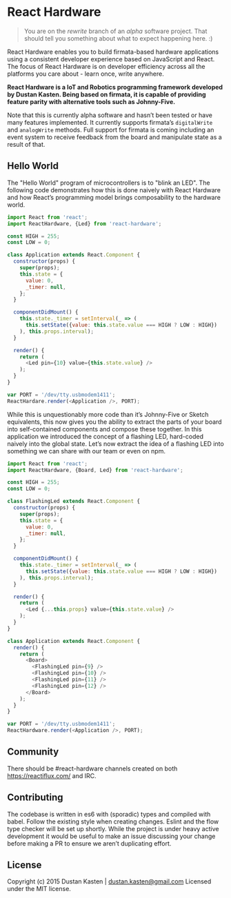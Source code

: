 # React Hardware

> You are on the *rewrite* branch of an *alpha* software project. That should
> tell you something about what to expect happening here. :)

React Hardware enables you to build firmata-based hardware applications using a
consistent developer experience based on JavaScript and React. The focus of
React Hardware is on developer efficiency across all the platforms you care
about - learn once, write anywhere.

**React Hardware is a IoT and Robotics programming framework developed by Dustan
Kasten. Being based on firmata, it is capable of providing feature parity with
alternative tools such as Johnny-Five.**

Note that this is currently alpha software and hasn’t been tested or have many
features implemented. It currently supports firmata’s `digitalWrite` and
`analogWrite` methods. Full support for firmata is coming including an event
system to receive feedback from the board and manipulate state as a result of
that.

## Hello World

The "Hello World" program of microcontrollers is to "blink an LED". The
following code demonstrates how this is done naively with React Hardware and how
React’s programming model brings composability to the hardware world.

``` javascript
import React from 'react';
import ReactHardware, {Led} from 'react-hardware';

const HIGH = 255;
const LOW = 0;

class Application extends React.Component {
  constructor(props) {
    super(props);
    this.state = {
      value: 0,
      _timer: null,
    };
  }

  componentDidMount() {
    this.state._timer = setInterval(_ => (
      this.setState({value: this.state.value === HIGH ? LOW : HIGH})
    ), this.props.interval);
  }

  render() {
    return (
      <Led pin={10} value={this.state.value} />
    );
  }
}

var PORT = '/dev/tty.usbmodem1411';
ReactHardare.render(<Application />, PORT);
```

While this is unquestionably more code than it’s Johnny-Five or Sketch
equivalents, this now gives you the ability to extract the parts of your board
into self-contained components and compose these together. In this application
we introduced the concept of a flashing LED, hard-coded naively into the global
state. Let’s now extract the idea of a flashing LED into something we can share
with our team or even on npm.

``` javascript
import React from 'react';
import ReactHardware, {Board, Led} from 'react-hardware';

const HIGH = 255;
const LOW = 0;

class FlashingLed extends React.Component {
  constructor(props) {
    super(props);
    this.state = {
      value: 0,
      _timer: null,
    };
  }

  componentDidMount() {
    this.state._timer = setInterval(_ => (
      this.setState({value: this.state.value === HIGH ? LOW : HIGH})
    ), this.props.interval);
  }

  render() {
    return (
      <Led {...this.props} value={this.state.value} />
    );
  }
}

class Application extends React.Component {
  render() {
    return (
      <Board>
        <FlashingLed pin={9} />
        <FlashingLed pin={10} />
        <FlashingLed pin={11} />
        <FlashingLed pin={12} />
      </Board>
    );
  }
}

var PORT = '/dev/tty.usbmodem1411';
ReactHardware.render(<Application />, PORT);
```

## Community

There should be #react-hardware channels created on both
https://reactiflux.com/ and IRC.

## Contributing

The codebase is written in es6 with (sporadic) types and compiled with babel.
Follow the existing style when creating changes. Eslint and the flow type
checker will be set up shortly. While the project is under heavy active
development it would be useful to make an issue discussing your change before
making a PR to ensure we aren’t duplicating effort.

## License

Copyright (c) 2015 Dustan Kasten | dustan.kasten@gmail.com
Licensed under the MIT license.

